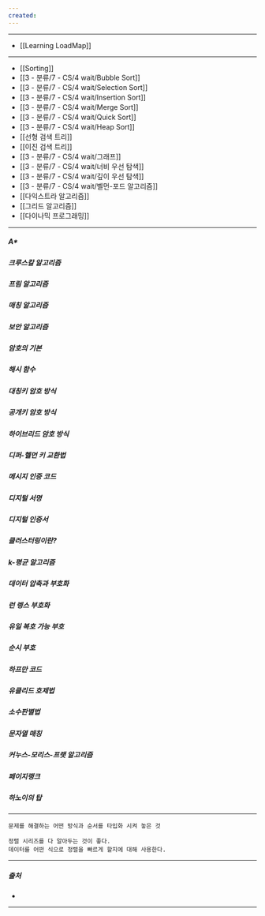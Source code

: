 ```yaml
---
created:
---
```

---
- [[Learning LoadMap]]
---
- [[Sorting]]
- [[3 - 분류/7 - CS/4 wait/Bubble Sort]]
- [[3 - 분류/7 - CS/4 wait/Selection Sort]]
- [[3 - 분류/7 - CS/4 wait/Insertion Sort]]
- [[3 - 분류/7 - CS/4 wait/Merge Sort]]
- [[3 - 분류/7 - CS/4 wait/Quick Sort]]
- [[3 - 분류/7 - CS/4 wait/Heap Sort]]
- [[선형 검색 트리]]
- [[이진 검색 트리]]
- [[3 - 분류/7 - CS/4 wait/그래프]]
- [[3 - 분류/7 - CS/4 wait/너비 우선 탐색]]
- [[3 - 분류/7 - CS/4 wait/깊이 우선 탐색]]
- [[3 - 분류/7 - CS/4 wait/벨먼-포드 알고리즘]]
- [[다익스트라 알고리즘]]
- [[그리드 알고리즘]]
- [[다이나믹 프로그래밍]]
---
##### A*

##### 크루스칼 알고리즘

##### 프림 알고리즘

##### 매칭 알고리즘

##### 보안 알고리즘

##### 암호의 기본
##### 해시 함수
##### 대칭키 암호 방식
##### 공개키 암호 방식
##### 하이브리드 암호 방식
##### 디퍼-헬먼 키 교환법
##### 메시지 인증 코드
##### 디지털 서명
##### 디지털 인증서
##### 클러스터링이란?
##### k-평균 알고리즘
##### 데이터 압축과 부호화
##### 런 렝스 부호화
##### 유일 복호 가능 부호
##### 순시 부호
##### 하프만 코드
##### 유클리드 호제법

##### 소수판별법
##### 문자열 매칭
##### 커누스-모리스-프랫 알고리즘
##### 페이지랭크
##### 하노이의 탑
---
	문제를 해결하는 어떤 방식과 순서를 타입화 시켜 놓은 것
	
	정렬 시리즈를 다 알아두는 것이 좋다.
	데이터를 어떤 식으로 정렬을 빠르게 할지에 대해 사용한다.
---
##### 출처
- 
---